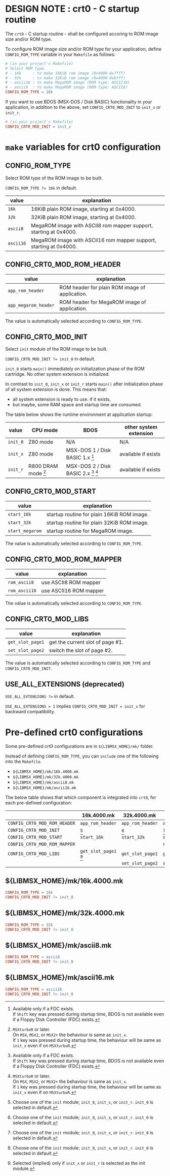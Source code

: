 <!-- -*- coding: utf-8-unix -*- -->
# DESIGN NOTE : crt0 - C startup routine

The `crt0` - C startup routine - shall be configured accoring to ROM image size
and/or ROM type.

To configure ROM image size and/or ROM type for your application, define
`CONFIG_ROM_TYPE` variable in your `Makefile` as follows:

~~~ makefile
# (in your project's Makefile)
# Select ROM type.
# - 16k     : to make 16KiB rom image (0x4000-0x7fff)
# - 32k     : to make 32KiB rom image (0x4000-0xbfff)
# - ascii16 : to make MegaROM image (ROM type: ASCII16)
# - ascii8  : to make MegaROM image (ROM type: ASCII8)
CONFIG_ROM_TYPE = 16k
~~~

If you want to use BDOS (MSX-DOS / Disk BASIC) functionality in your
application, in addition to the above, set `CONFIG_CRT0_MOD_INIT` to `init_x` or
`init_r`.
~~~ makefile
# (in your project's Makefile)
CONFIG_CRT0_MOD_INIT = init_x
~~~

# `make` variables for crt0 configuration

## CONFIG\_ROM\_TYPE

Select ROM type of the ROM image to be built.

`CONFIG_ROM_TYPE ?= 16k` in default.

| value     | explanation                                                        |
|-----------|--------------------------------------------------------------------|
| `16k`     | 16KiB plain ROM image, starting at 0x4000.                         |
| `32k`     | 32KiB plain ROM image, starting at 0x4000.                         |
| `ascii8`  | MegaROM image with ASCII8 rom mapper support, starting at 0x4000.  |
| `ascii16` | MegaROM image with ASCII16 rom mapper support, starting at 0x4000. |

## CONFIG\_CRT0\_MOD\_ROM\_HEADER

| value                | explanation                                    |
|----------------------|------------------------------------------------|
| `app_rom_header`     | ROM header for plain ROM image of application. |
| `app_megarom_header` | ROM header for MegaROM image of application.   |

The value is automatically selected according to `CONFIG_ROM_TYPE`.

## CONFIG\_CRT0\_MOD\_INIT

Select `init` module of the ROM image to be built.

`CONFIG_CRT0_MOD_INIT ?= init_0` in default.

`init_0` starts `main()` immediately on initialization phase of the ROM
cartridge. No other system extension is initialized.

 In contrast to `init_0`, `init_x` or `init_r` starts `main()` after
 initialization phase of all system extension is done. This means that:
- all system extension is ready to use. if it exists,
- but maybe, some RAM space and startup time are consumed.

The table below shows the runtime environment at application startup:

| value    | CPU mode            | BDOS                                 | other system extension |
|----------|---------------------|--------------------------------------|------------------------|
| `init_0` | Z80 mode            | N/A                                  | N/A                    |
| `init_x` | Z80 mode            | MSX-DOS 1 / Disk BASIC 1.x [^1]      | available if exists    |
| `init_r` | R800 DRAM mode [^2] | MSX-DOS 2 / Disk BASIC 2.x [^1] [^2] | available if exists    |

[^1]: Available only if a FDC exists.  
      If `Shift` key was pressed during startup time, BDOS is not available even
      if a Floppy Disk Controller (FDC) exists.

[^2]: `MSXturboR` or later.  
      On `MSX`, `MSX2`, or `MSX2+` the behaviour is same as `init_x`.  
      If `1` key was pressed during startup time, the behaviour will be same as
      `init_x` even if on `MSXturboR`.

## CONFIG\_CRT0\_MOD\_START

| value           | explanation                                |
|-----------------|--------------------------------------------|
| `start_16k`     | startup routine for plain 16KiB ROM image. |
| `start_32k`     | startup routine for plain 32KiB ROM image. |
| `start_megarom` | startup routine for MegaROM image.         |

The value is automatically selected according to `CONFIG_ROM_TYPE`.

## CONFIG\_CRT0\_MOD\_ROM\_MAPPER

| value         | explanation            |
|---------------|------------------------|
| `rom_ascii8`  | use ASCII8 ROM mapper  |
| `rom_ascii16` | use ASCII16 ROM mapper |

The value is automatically selected according to `CONFIG_ROM_TYPE`.

## CONFIG\_CRT0\_MOD\_LIBS

| value            | explanation                      |
|------------------|----------------------------------|
| `get_slot_page1` | get the current slot of page #1. |
| `set_slot_page2` | switch the slot of page #2.      |

The value is automatically selected according to `CONFIG_ROM_TYPE` and
`CONFIG_CRT0_MOD_INIT`.

## USE\_ALL\_EXTENSIONS (deprecated)

`USE_ALL_EXTENSIONS ?=` in default.

`USE_ALL_EXTENSIONS = 1` implies `CONFIG_CRT0_MOD_INIT = init_x` for backward
compatibility.


# Pre-defined crt0 configurations

Some pre-defined crt0 configurations are in `${LIBMSX_HOME}/mk/` folder.

Instead of defining `CONFIG_ROM_TYPE`, you can `include` one of the following
into the `Makefile`.
- `${LIBMSX_HOME}/mk/16k.4000.mk`
- `${LIBMSX_HOME}/mk/32k.4000.mk`
- `${LIBMSX_HOME}/mk/ascii8.mk`
- `${LIBMSX_HOME}/mk/ascii16.mk`

The below table shows that which component is integrated into `crt0`, for each
pre-defined configuration:

|                              | 16k.4000.mk           | 32k.4000.mk      | ascii8.mk            | ascii16.mk           |
|------------------------------|-----------------------|------------------|----------------------|----------------------|
| `CONFIG_CRT0_MOD_ROM_HEADER` | `app_rom_header`      | `app_rom_header` | `app_megarom_header` | `app_megarom_header` |
| `CONFIG_CRT0_MOD_INIT`       | [^3]                  | [^3]             | [^3]                 | [^3]                 |
| `CONFIG_CRT0_MOD_START`      | `start_16k`           | `start_32k`      | `start_megarom`      | `start_megarom`      |
| `CONFIG_CRT0_MOD_ROM_MAPPER` |                       |                  | `rom_ascii8`         | `rom_ascii16`        |
| `CONFIG_CRT0_MOD_LIBS`       | `get_slot_page1` [^4] | `get_slot_page1` | `get_slot_page1`     | `get_slot_page1`     |
|                              |                       | `set_slot_page2` | `set_slot_page2`     | `set_slot_page2`     |

[^3]: Choose one of the `init` module; `init_0`, `init_x`, or `init_r`. `init_0`
is selected in default.

[^4]: Selected (implied) only if `init_x` or `init_r` is selected as the init
module.

## \${LIBMSX\_HOME}/mk/16k.4000.mk

~~~ makefile
CONFIG_ROM_TYPE = 16k
CONFIG_CRT0_MOD_INIT ?= init_0
~~~

## \${LIBMSX\_HOME}/mk/32k.4000.mk

~~~ makefile
CONFIG_ROM_TYPE = 32k
CONFIG_CRT0_MOD_INIT ?= init_0
~~~

## \${LIBMSX\_HOME}/mk/ascii8.mk

~~~ makefile
CONFIG_ROM_TYPE = ascii8
CONFIG_CRT0_MOD_INIT ?= init_0
~~~

## \${LIBMSX\_HOME}/mk/ascii16.mk

~~~ makefile
CONFIG_ROM_TYPE = ascii16
CONFIG_CRT0_MOD_INIT ?= init_0
~~~

